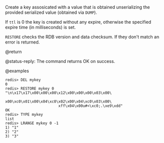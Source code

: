 Create a key assosicated with a value that is obtained unserializing the provided serialized value (obtained via `DUMP`).

If `ttl` is 0 the key is created without any expire, otherwise the specified expire time (in milliseconds) is set.

`RESTORE` checks the RDB version and data checksum. If they don't match an error is returned.

@return

@status-reply: The command returns OK on success.

@examples

    redis> DEL mykey
    0
    redis> RESTORE mykey 0 "\n\x17\x17\x00\x00\x00\x12\x00\x00\x00\x03\x00\
                            x00\xc0\x01\x00\x04\xc0\x02\x00\x04\xc0\x03\x00\
                            xff\x04\x00u#<\xc0;.\xe9\xdd"
    OK
    redis> TYPE mykey
    list
    redis> LRANGE mykey 0 -1
    1) "1"
    2) "2"
    3) "3"

